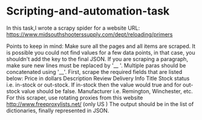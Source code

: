 # Scripting-and-automation-task
In this task,I wrote a scrapy spider  for a website URL:  https://www.midsouthshooterssupply.com/dept/reloading/primers

Points to keep in mind:
Make sure all the pages and all items are scraped.
It is possible you could not find values for a few data points, in that case, you shouldn't add the key to the final JSON.
If you are scraping a paragraph, make sure new lines must be replaced by '__ '. Multiple paras should be concatenated using '__'.
First, scrape the required fields that are listed below:
Price in dollars
Description
Review
Delivery Info
Title
Stock status i.e. in-stock or out-stock. If in-stock then the value would true and for out-stock value should be false.
Manufacturer i.e. Remington, Winchester, etc.
For this scraper, use rotating proxies from this website http://www.freeproxylists.net/ (only US )
The output should be in the list of dictionaries, finally represented in JSON.
